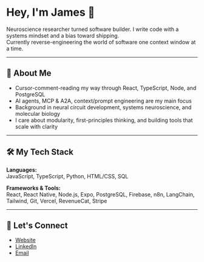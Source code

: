 # Hey, I'm James 👋

Neuroscience researcher turned software builder. I write code with a systems mindset and a bias toward shipping.  
Currently reverse-engineering the world of software one context window at a time.

---

## 🧠 About Me

- Cursor-comment-reading my way through React, TypeScript, Node, and PostgreSQL
- AI agents, MCP & A2A, context/prompt engineering are my main focus
- Background in neural circuit development, systems neuroscience, and molecular biology
- I care about modularity, first-principles thinking, and building tools that scale with clarity

---

## 🛠 My Tech Stack

**Languages:**  
JavaScript, TypeScript, Python, HTML/CSS, SQL

**Frameworks & Tools:**  
React, React Native, Node.js, Expo, PostgreSQL, Firebase, n8n, LangChain, Tailwind, Git, Vercel, RevenueCat, Stripe

---

## 🤝 Let's Connect

- [Website](buiding)
- [LinkedIn]([https://linkedin.com/in/your-handle](https://www.linkedin.com/in/james-goldbach-b8b08a288/))
- [Email](jameshgoldbach@gmail.com)

